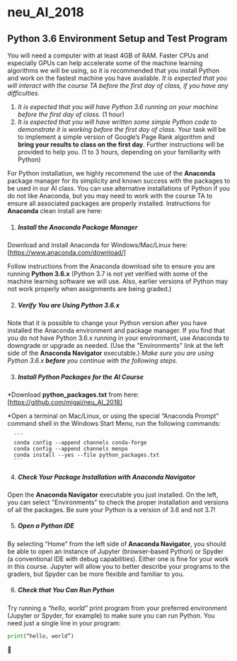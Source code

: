 # neu_AI_2018
## Python 3.6 Environment Setup and Test Program

You will need a computer with at least 4GB of RAM.  Faster CPUs and especially GPUs can help accelerate some of the machine learning algorithms we will be using, so it is recommended that you install Python and work on the fastest machine you have available.  *It is expected that you will interact with the course TA before the first day of class, if you have any difficulties.*
1. *It is expected that you will have Python 3.6 running on your machine before the first day of class.*  (1 hour)
2. *It is expected that you will have written some simple Python code to demonstrate it is working before the first day of class.*  Your task will be to implement a simple version of Google’s Page Rank algorithm and **bring your results to class on the first day**.  Further instructions will be provided to help you. (1 to 3 hours, depending on your familiarity with Python)

For Python installation, we highly recommend the use of the **Anaconda** package manager for its simplicity and known success with the packages to be used in our AI class.  You can use alternative installations of Python if you do not like Anaconda, but you may need to work with the course TA to ensure all associated packages are properly installed.  Instructions for **Anaconda** clean install are here:

1.	##### Install the **Anaconda** Package Manager
Download and install Anaconda for Windows/Mac/Linux here:  [https://www.anaconda.com/download/]

Follow instructions from the Anaconda download site to ensure you are running **Python 3.6.x**
(Python 3.7 is not yet verified with some of the machine learning software we will use.  Also, earlier versions of Python may not work properly when assignments are being graded.) 

2.	##### Verify You are Using Python 3.6.x
Note that it is possible to change your Python version after you have installed the Anaconda environment and package manager. If you find that you do not have Python 3.6.x running in your environment, use Anaconda to downgrade or upgrade as needed.  (Use the "Environments" link at the left side of the **Anaconda Navigator** executable.)
*Make sure you are using Python 3.6.x **before** you continue with the following steps.*

3.	##### Install Python Packages for the AI Course
  *Download **python_packages.txt** from here: [https://github.com/migai/neu_AI_2018]
  
  *Open a terminal on Mac/Linux, or using the special “Anaconda Prompt” command shell in the Windows Start Menu, run the following commands:
  
      ```
      conda config --append channels conda-forge
      conda config --append channels menpo
      conda install --yes --file python_packages.txt
      ```
      
4.	##### Check Your Package Installation with **Anaconda Navigator**
Open the **Anaconda Navigator** executable you just installed.  On the left, you can select "Environments" to check the proper installation and versions of all the packages.  Be sure your Python is a version of 3.6 and not 3.7!

5. ##### Open a Python IDE
By selecting “Home” from the left side of **Anaconda Navigator**, you should be able to open an instance of Jupyter (browser-based Python) or Spyder (a conventional IDE with debug capabilities).  Either one is fine for your work in this course.  Jupyter will allow you to better describe your programs to the graders, but Spyder can be more flexible and familiar to you.

6.	##### Check that You Can Run Python
Try running a *“hello, world”* print program from your preferred environment (Jupyter or Spyder, for example) to make sure you can run Python.  You need just a single line in your program:
```python
print(“hello, world”)
```
:checkered_flag:
